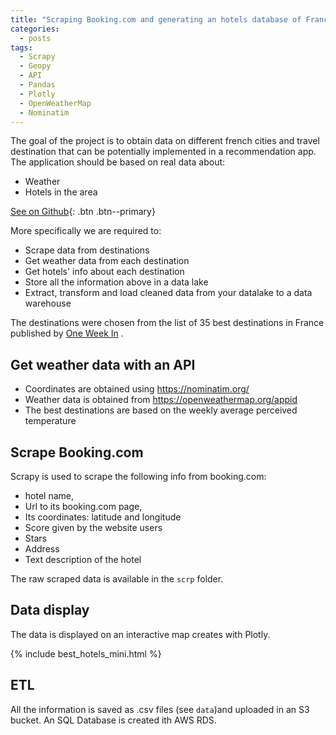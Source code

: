 ```yaml
---
title: "Scraping Booking.com and generating an hotels database of France's best destinations"
categories:
  - posts
tags:
  - Scrapy
  - Geopy
  - API
  - Pandas
  - Plotly
  - OpenWeatherMap
  - Nominatim
---
```


The goal of the project is to obtain data on different french cities and travel destination that can be potentially implemented in a recommendation app. The application should be based on real data about:
- Weather 
- Hotels in the area 

[See on Github](https://github.com/HelenaCanever/Web-scarping-and-database-generation-from-bookings.com){: .btn .btn--primary}

More specifically we are required to: 

* Scrape data from destinations 
* Get weather data from each destination 
* Get hotels' info about each destination
* Store all the information above in a data lake
* Extract, transform and load cleaned data from your datalake to a data warehouse

The destinations were chosen from the list of 35 best destinations in France published by [One Week In](https://one-week-in.com/35-cities-to-visit-in-france/) .

## Get weather data with an API 

*   Coordinates are obtained using https://nominatim.org/ 
*   Weather data is obtained from https://openweathermap.org/appid 
*   The best destinations are based on the weekly average perceived temperature

## Scrape Booking.com 

Scrapy is used to scrape the following info from booking.com:

*   hotel name,
*   Url to its booking.com page,
*   Its coordinates: latitude and longitude
*   Score given by the website users
*   Stars
*   Address
*   Text description of the hotel

The raw scraped data is available in the `scrp` folder.

## Data display
The data is displayed on an interactive map creates with Plotly.

{% include best_hotels_mini.html %}


##  ETL

All the information is saved as .csv files (see `data`)and uploaded in an S3 bucket. An SQL Database is created ith AWS RDS.
